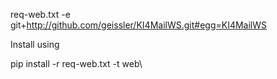req-web.txt
-e git+http://github.com/geissler/KI4MailWS.git#egg=KI4MailWS

Install using 

pip install -r req-web.txt -t web\
